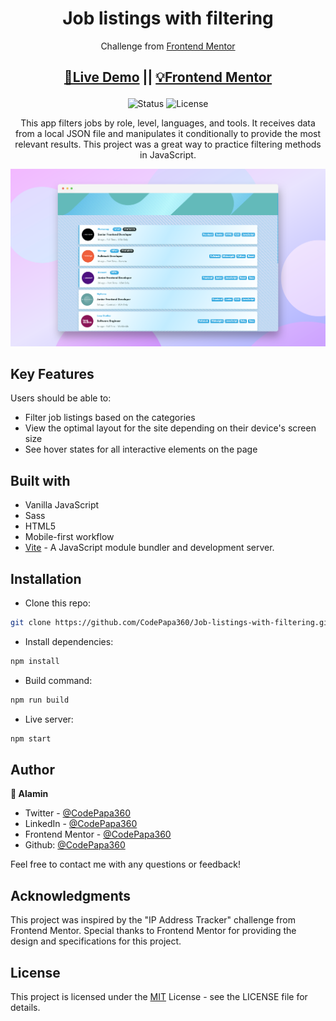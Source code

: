 <div align="center">

# Job listings with filtering

</div>
<div align="center">

Challenge from [Frontend Mentor](https://www.frontendmentor.io/challenges)

<h2>

[🚀Live Demo](https://job-listings-with-filtering-codepapa360.vercel.app)
||
[💡Frontend Mentor](https://www.frontendmentor.io/solutions/job-listings-with-filtering-custom-retouch-Lv6k8-oauf)

</h2>
</div>

<!-- Badges -->
<div align="center">

<img src="https://img.shields.io/badge/Status-Completed-success?style=flat" alt="Status" />

<!-- Liceensee -->
<img src="https://img.shields.io/badge/License-MIT-blue?style=flat" alt="License" />

</div>

<!-- Brief -->
<p align="center">
This app filters jobs by role, level, languages, and tools. It receives data from a local JSON file and manipulates it conditionally to provide the most relevant results. This project was a great way to practice filtering methods in JavaScript.
</p>

<!-- Screenshot -->
<a align="center" href="https://job-listings-with-filtering-codepapa360.vercel.app">

![Screenshot](./screenshots/job-listings-with-filtering-preview-codepapa360.png)

</a>

## Key Features

Users should be able to:

- Filter job listings based on the categories
- View the optimal layout for the site depending on their device's screen size
- See hover states for all interactive elements on the page

## Built with

- Vanilla JavaScript
- Sass
- HTML5
- Mobile-first workflow
- [Vite](https://vitejs.dev/) - A JavaScript module bundler and development server.

## Installation

- Clone this repo:

```sh
git clone https://github.com/CodePapa360/Job-listings-with-filtering.git
```

- Install dependencies:

```sh
npm install
```

- Build command:

```sh
npm run build
```

- Live server:

```sh
npm start
```

## Author

<b>👤 Alamin</b>

- Twitter - [@CodePapa360](https://www.twitter.com/CodePapa360)
- LinkedIn - [@CodePapa360](https://www.linkedin.com/in/codepapa360)
- Frontend Mentor - [@CodePapa360](https://www.frontendmentor.io/profile/CodePapa360)
- Github: [@CodePapa360](https://github.com/codepapa360)

Feel free to contact me with any questions or feedback!

## Acknowledgments

This project was inspired by the "IP Address Tracker" challenge from Frontend Mentor. Special thanks to Frontend Mentor for providing the design and specifications for this project.

## License

This project is licensed under the [MIT](https://github.com/CodePapa360/Job-listings-with-filtering/blob/main/LICENSE.md) License - see the LICENSE file for details.

